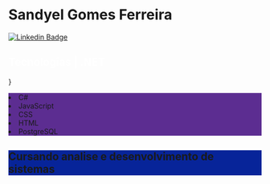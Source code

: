 # Sandyel Gomes Ferreira


[![Linkedin Badge](https://img.shields.io/badge/-sandyelgomes-blue?style=flat-square&logo=Linkedin&logoColor=white&link=https://www.linkedin.com/in/sandyelgomes)](https://www.linkedin.com/in/sandyelgomes)



<!DOCTYPE html>
<html>
<head>
    <style type="text/css">
        .li{color:whrite}
    </style>

</head>
<body>
<h2 style="color:#ffffff;">Tecnologias | .NET</h2>
    

}
<p style="background-color:#5c2d91;">
    <li style="background-color:#5c2d91;">C#</li>
    <li style="background-color:#5c2d91;">JavaScript</li>
    <li style="background-color:#5c2d91;">CSS</li>
    <li style="background-color:#5c2d91;">HTML</li>
    <li style="background-color:#5c2d91;">PostgreSQL</li>
</p>

<h2 style="background-color:#072499;">Cursando analise e desenvolvimento de sistemas</h2>


</body>
</html>




























